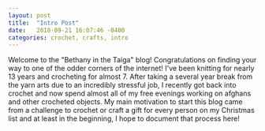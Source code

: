 ```yaml
---
layout: post
title:  "Intro Post"
date:   2018-09-21 16:07:46 -0400
categories: crochet, crafts, intro
---
```

Welcome to the "Bethany in the Taiga" blog! Congratulations on finding your way to one of the odder corners of the internet! I've been knitting for nearly 13 years and crocheting for almost 7. After taking a several year break from the yarn arts due to an incredibly stressful job, I recently got back into crochet and now spend almost all of my free evenings working on afghans and other crocheted objects. My main motivation to start this blog came from a challenge to crochet or craft a gift for every person on my Christmas list and at least in the beginning, I hope to document that process here!  
